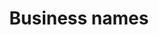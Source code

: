 ---
title: Business names
longTitle: 'Business names'
tags:
- gccommon
french:
- "[[Nom commercial]]"
---